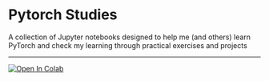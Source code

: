# Pytorch Studies

A collection of Jupyter notebooks designed to help me (and others) learn PyTorch and check my learning through practical exercises and projects 

---

[![Open In Colab](https://colab.research.google.com/assets/colab-badge.svg)](https://colab.research.google.com/github/matheusfvesco/pytorch-studies)

